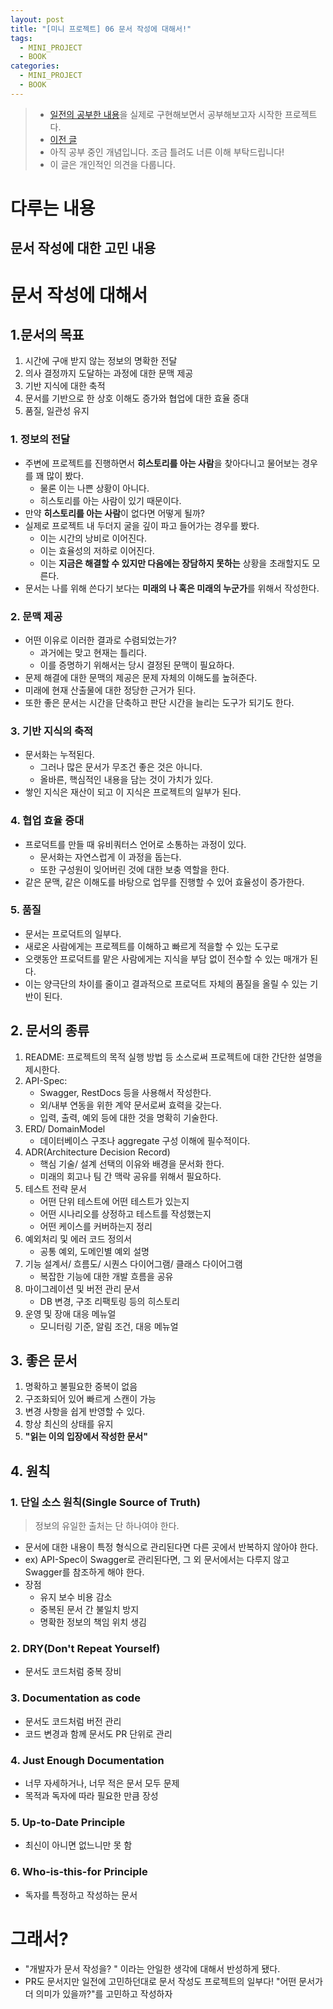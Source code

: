 ```yaml
---
layout: post
title: "[미니 프로젝트] 06 문서 작성에 대해서!"
tags:
  - MINI_PROJECT
  - BOOK
categories:
  - MINI_PROJECT
  - BOOK
---
```

> - [일전의 공부한 내용](./rollup-2025-01.firstHalf.html)을 실제로 구현해보면서 공부해보고자 시작한 프로젝트다.
> - [이전 글](https://newkayak12.github.io/mini_project/book/2025/06/27/mini-project-05-주석,-PullRequest.html)
> - 아직 공부 중인 개념입니다. 조금 틀려도 너른 이해 부탁드립니다!
> - 이 글은 개인적인 의견을 다룹니다.

# 다루는 내용
##  문서 작성에 대한 고민 내용



# 문서 작성에 대해서  
  
## 1.문서의 목표  
1. 시간에 구애 받지 않는 정보의 명확한 전달  
2. 의사 결정까지 도달하는 과정에 대한 문맥 제공  
3. 기반 지식에 대한 축적  
4. 문서를 기반으로 한 상호 이해도 증가와 협업에 대한 효율 증대  
5. 품질, 일관성 유지  
  
  
  
### 1. 정보의 전달  
- 주변에 프로젝트를 진행하면서 **히스토리를 아는 사람**을 찾아다니고 물어보는 경우를 꽤 많이 봤다.  
  - 물론 이는 나쁜 상황이 아니다.  
  - 히스토리를 아는 사람이 있기 때문이다.  
- 만약 **히스토리를 아는 사람**이 없다면 어떻게 될까?  
- 실제로 프로젝트 내 두더지 굴을 깊이 파고 들어가는 경우를 봤다.  
  - 이는 시간의 낭비로 이어진다.  
  - 이는 효율성의 저하로 이어진다.  
  - 이는 **지금은 해결할 수 있지만 다음에는 장담하지 못하는** 상황을 초래할지도 모른다.  
- 문서는 나를 위해 쓴다기 보다는 **미래의 나 혹은 미래의 누군가**를 위해서 작성한다.  
  
### 2. 문맥 제공  
- 어떤 이유로 이러한 결과로 수렴되었는가?  
  - 과거에는 맞고 현재는 틀리다.  
  - 이를 증명하기 위해서는 당시 결정된 문맥이 필요하다.  
- 문제 해결에 대한 문맥의 제공은 문제 자체의 이해도를 높혀준다.  
- 미래에 현재 산출물에 대한 정당한 근거가 된다.  
- 또한 좋은 문서는 시간을 단축하고 판단 시간을 늘리는 도구가 되기도 한다.  
  
### 3. 기반 지식의 축적  
- 문서화는 누적된다.  
  - 그러나 많은 문서가 무조건 좋은 것은 아니다.  
  - 올바른, 핵심적인 내용을 담는 것이 가치가 있다.  
- 쌓인 지식은 재산이 되고 이 지식은 프로젝트의 일부가 된다.  
  
### 4. 협업 효율 증대  
- 프로덕트를 만들 때 유비쿼터스 언어로 소통하는 과정이 있다.  
  - 문서화는 자연스럽게 이 과정을 돕는다.  
  - 또한 구성원이 잊어버린 것에 대한 보충 역할을 한다.  
- 같은 문맥, 같은 이해도를 바탕으로 업무를 진행할 수 있어 효율성이 증가한다.  
  
### 5. 품질  
- 문서는 프로덕트의 일부다.  
- 새로온 사람에게는 프로젝트를 이해하고 빠르게 적을할 수 있는 도구로  
- 오랫동안 프로덕트를 맡은 사람에게는 지식을 부담 없이 전수할 수 있는 매개가 된다.  
- 이는 양극단의 차이를 줄이고 결과적으로 프로덕트 자체의 품질을 올릴 수 있는 기반이 된다.  
  
  
## 2. 문서의 종류  
1. README: 프로젝트의 목적 실행 방법 등 소스로써 프로젝트에 대한 간단한 설명을 제시한다.  
2. API-Spec:   
   - Swagger, RestDocs 등을 사용해서 작성한다.  
   - 외/내부 연동을 위한 계약 문서로써 효력을 갖는다.  
   - 입력, 출력, 예외 등에 대한 것을 명확히 기술한다.  
3. ERD/ DomainModel  
   - 데이터베이스 구조나 aggregate 구성 이해에 필수적이다.  
4. ADR(Architecture Decision Record)  
   - 핵심 기술/ 설계 선택의 이유와 배경을 문서화 한다.  
   - 미래의 회고나 팀 간 맥락 공유를 위해서 필요하다.  
5. 테스트 전략 문서  
   - 어떤 단위 테스트에 어떤 테스트가 있는지  
   - 어떤 시나리오를 상정하고 테스트를 작성했는지  
   - 어떤 케이스를 커버하는지 정리  
6. 예외처리 및 에러 코드 정의서  
   - 공통 예외, 도메인별 예외 설명  
7. 기능 설계서/ 흐름도/ 시퀀스 다이어그램/ 클래스 다이어그램  
   - 복잡한 기능에 대한 개발 흐름을 공유  
8. 마이그레이션 및 버전 관리 문서  
   - DB 변경, 구조 리팩토링 등의 히스토리  
9. 운영 및 장애 대응 메뉴얼  
   - 모니터링 기준, 알림 조건, 대응 메뉴얼  
  
## 3. 좋은 문서  
1. 명확하고 불필요한 중복이 없음  
2. 구조화되어 있어 빠르게 스캔이 가능  
3. 변경 사항을 쉽게 반영할 수 있다.  
4. 항상 최신의 상태를 유지  
5. **"읽는 이의 입장에서 작성한 문서"**  
  
## 4. 원칙  
### 1. 단일 소스 원칙(Single Source of Truth)  
> 정보의 유일한 출처는 단 하나여야 한다.  
  
- 문서에 대한 내용이 특정 형식으로 관리된다면 다른 곳에서 반복하지 않아야 한다.  
- ex) API-Spec이 Swagger로 관리된다면, 그 외 문서에서는 다루지 않고 Swagger를 참조하게 해야 한다.  
- 장점  
  - 유지 보수 비용 감소  
  - 중복된 문서 간 불일치 방지  
  - 명확한 정보의 책임 위치 생김  
### 2. DRY(Don't Repeat Yourself)  
- 문서도 코드처럼 중복 장비  
### 3. Documentation as code  
- 문서도 코드처럼 버전 관리  
- 코드 변경과 함께 문서도 PR 단위로 관리  
### 4. Just Enough Documentation  
- 너무 자세하거나, 너무 적은 문서 모두 문제  
- 목적과 독자에 따라 필요한 만큼 장성  
### 5. Up-to-Date Principle  
- 최신이 아니면 없느니만 못 함  
### 6. Who-is-this-for Principle  
- 독자를 특정하고 작성하는 문서


# 그래서?
- "개발자가 문서 작성을? " 이라는 안일한 생각에 대해서 반성하게 됐다.
- PR도 문서지만 일전에 고민하던대로 문서 작성도 프로젝트의 일부다! "어떤 문서가 더 의미가 있을까?"를 고민하고 작성하자